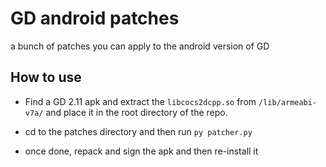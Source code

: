 # GD android patches
 a bunch of patches you can apply to the android version of GD 

## How to use

- Find a GD 2.11 apk and extract the `libcocs2dcpp.so` from `/lib/armeabi-v7a/` and place it in the root directory of the repo.

- cd to the patches directory and then run `py patcher.py`

- once done, repack and sign the apk and then re-install it